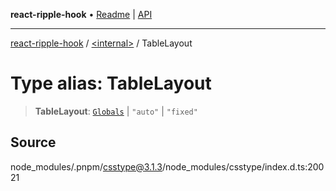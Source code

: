 **react-ripple-hook** • [Readme](../../README.md) \| [API](../../globals.md)

---

[react-ripple-hook](../../README.md) / [\<internal\>](../README.md) / TableLayout

# Type alias: TableLayout

> **TableLayout**: [`Globals`](Globals.md) \| `"auto"` \| `"fixed"`

## Source

node_modules/.pnpm/csstype@3.1.3/node_modules/csstype/index.d.ts:20021
